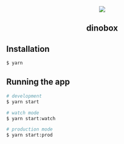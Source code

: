 <p align="center">
  <image src="https://github.com/cfanoulis/dinobox/blob/main/.github/readme-assets/dinobox.png?raw=true"></image>
</p>

  <h2 align="center">dinobox</h2>

## Installation

```bash
$ yarn
```

## Running the app

```bash
# development
$ yarn start

# watch mode
$ yarn start:watch

# production mode
$ yarn start:prod
```

